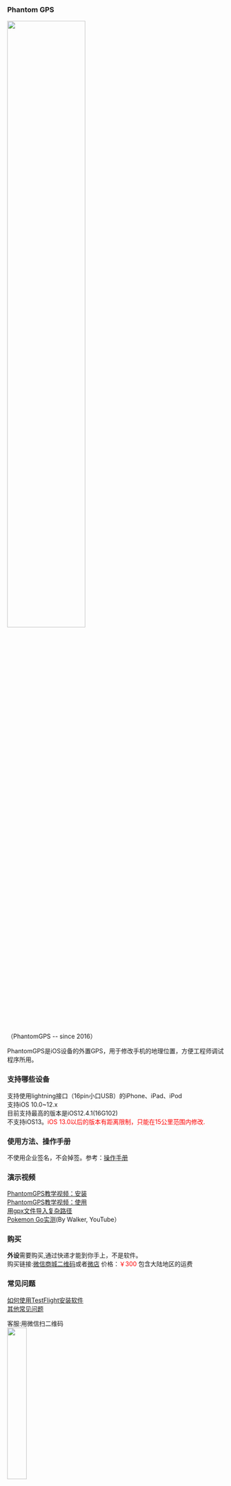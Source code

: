 ### Phantom GPS

<img src="http://phantomgps.com/assets/both.jpg" width="60%" ><br>
（PhantomGPS -- since 2016）

PhantomGPS是iOS设备的外置GPS，用于修改手机的地理位置，方便工程师调试程序所用。
### 支持哪些设备
支持使用lightning接口（16pin小口USB）的iPhone、iPad、iPod<br>
支持iOS 10.0~12.x<br>
目前支持最高的版本是iOS12.4.1(16G102) <br>
不支持iOS13。<font  color="red">iOS 13.0以后的版本有距离限制，只能在15公里范围内修改.</font> <br>

### 使用方法、操作手册
不使用企业签名，不会掉签。参考：[操作手册](http://phantomgps.com/manual)  <br>

### 演示视频

[PhantomGPS教学视频：安装](http://player.youku.com/embed/XNDIyMjUyMzA4OA==)<br>
[PhantomGPS教学视频：使用](http://player.youku.com/embed/XNDIyMjg4NTgwMA==)<br>
[用gpx文件导入复杂路径](http://player.youku.com/embed/XNDIyMjg4NTA0NA==)<br>
[Pokemon Go实测](https://youtu.be/WFP0DbKKfWs)(By Walker, YouTube）<br>

### 购买
**外设**需要购买,通过快递才能到你手上，不是软件。<br>
购买链接:[微信商城二维码](http://phantomgps.com/assets/gh_e91036b77b64_430.jpg)或者[微店](https://weidian.com/?userid=1183354983) 价格：<font  color="red">￥300</font> 包含大陆地区的运费<br>


### 常见问题
[如何使用TestFlight安装软件](https://jingyan.baidu.com/article/63f23628276e1d0209ab3d10.html)<br>
[其他常见问题](http://phantomgps.com/faq)

客服:用微信扫二维码<br>
<img src="http://phantomgps.com/assets/wcqr.jpg" width="30%" ><br>
